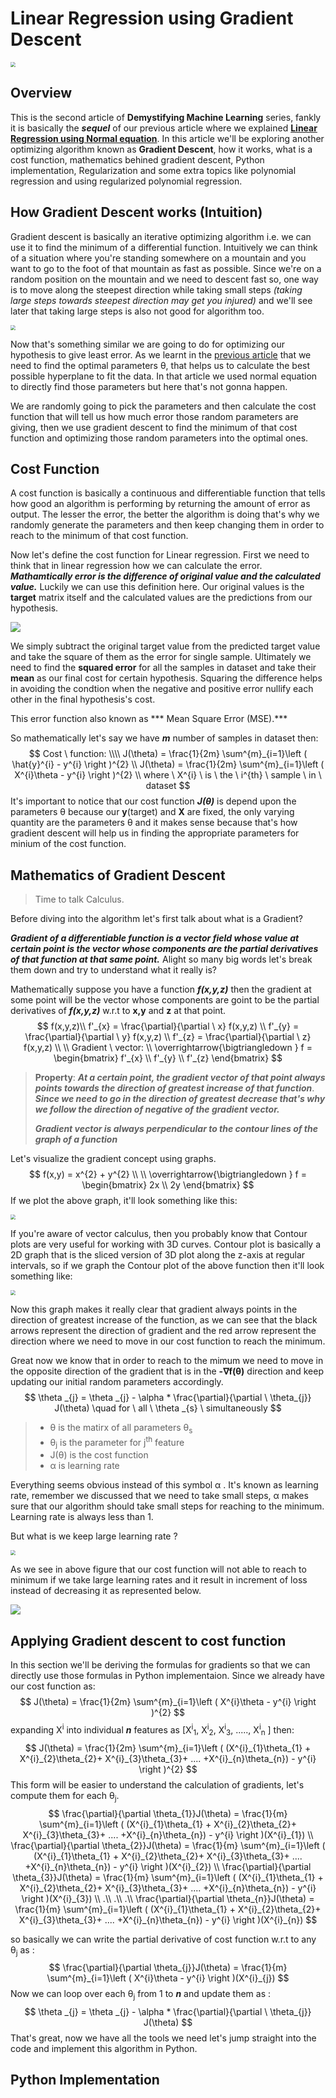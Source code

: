 # Linear Regression using Gradient Descent

<img src="https://images.unsplash.com/photo-1543286386-2e659306cd6c?ixlib=rb-1.2.1&ixid=MnwxMjA3fDB8MHxwaG90by1wYWdlfHx8fGVufDB8fHx8&auto=format&fit=crop&w=2070&q=80" style="zoom:50%;" />



## Overview

This is the second article of **Demystifying Machine Learning** series, fankly it is basically the ***sequel*** of our previous article where we explained [**Linear Regression using Normal equation**](https://swayam-blog.hashnode.dev/linear-regression-using-normal-equation). In this article we'll be exploring another optimizing algorithm known as **Gradient Descent**, how it works, what is a cost function, mathematics behined gradient descent, Python implementation, Regularization and some extra topics like polynomial regression and using regularized polynomial regression.

## How Gradient Descent works (Intuition)

Gradient descent is basically an iterative optimizing algorithm i.e. we can use it to find the minimum of a differential function. Intuitively we can think of a situation where  you're standing somewhere on a mountain and you want to go to the foot of that mountain as fast as possible. Since we're on a random position on the mountain and we need to descent fast so, one way is to move along the steepest direction while taking small steps *(taking large steps towards steepest direction may get you injured)* and we'll see later that taking large steps is also not good for algorithm too. 

<img src="/Users/swayam/Desktop/demystifying_machine_learning/linear_regression_gradient_descent/images/im1.png" style="zoom:50%;" />

Now that's something similar we are going to do for optimizing our hypothesis to give least error. As we learnt in the [previous article](https://swayam-blog.hashnode.dev/linear-regression-using-normal-equation) that we need to find the optimal parameters &theta;, that helps us to calculate the best possible hyperplane to fit the data. In that article we used normal equation to directly find those parameters but here that's not gonna happen. 

We are randomly going to pick the parameters and then calculate the cost function that will tell us how much error those random parameters are giving, then we use gradient descent to find the minimum of that cost function and optimizing those random parameters into the optimal ones.

## Cost Function

A cost function is basically a continuous and differentiable function that tells how good an algorithm is performing by returning the amount of error as output. The lesser the error, the better the algorithm is doing that's why we randomly generate the parameters and then keep changing them in order to reach to the minimum of that cost function.

Now let's define the cost function for Linear regression. First we need to think that in linear regression how we can calculate the error. ***Mathamtically error is the difference of original value and the calculated value.*** Luckily we can use this definition here. Our original values is the **target** matrix itself and the calculated values are the predictions from our hypothesis. 

<img src="/Users/swayam/Desktop/demystifying_machine_learning/linear_regression_gradient_descent/images/im2.jpg"/>

We simply subtract the original target value from the predicted target value and take the square of them as the error for single sample. Ultimately we need to find the **squared error** for all the samples in dataset and take their **mean** as our final cost for certain hypothesis. Squaring the difference helps in avoiding the condtion when the negative and positive error nullify each other in the final hypothesis's cost.

This error function also known as *** Mean Square Error (MSE).***

So mathematically let's say we have ***m*** number of samples in dataset then:
$$
Cost \ function: \\\\ J(\theta) = \frac{1}{2m} \sum^{m}_{i=1}\left ( \hat{y}^{i} - y^{i} \right )^{2} \\
J(\theta) = \frac{1}{2m} \sum^{m}_{i=1}\left ( X^{i}\theta - y^{i} \right )^{2} 
\\
where \ X^{i} \ is \ the \ i^{th} \ sample \ in \ dataset
$$
It's important to notice that our cost function ***J(&theta;)*** is depend upon the parameters &theta; because our **y**(target) and **X** are fixed, the only varying quantity are the parameters &theta; and it makes sense because that's how gradient descent will help us in finding the appropriate parameters for minium of the cost function.

## Mathematics of Gradient Descent

> Time to talk Calculus.

Before diving into the algorithm let's first talk about what is a Gradient? 

***Gradient of a differentiable function is a vector field whose value at certain point is the vector whose components are the partial derivatives of that function at that same point.*** Alight so many big words let's break them down and try to understand what it really is?

Mathematically suppose you have a function ***f(x,y,z)*** then the gradient at some point will be the vector whose components are goint to be the partial derivatives of ***f(x,y,z)*** w.r.t to **x,y** and **z** at that point.
$$
f(x,y,z)\\
f'_{x} = \frac{\partial}{\partial \ x} f(x,y,z) \\
f'_{y} = \frac{\partial}{\partial \ y} f(x,y,z) \\
f'_{z} = \frac{\partial}{\partial \ z} f(x,y,z) \\ \\
Gradient \ vector: \\
\overrightarrow{\bigtriangledown } f =  \begin{bmatrix}
f'_{x} \\
f'_{y} \\
f'_{z}
\end{bmatrix}
$$

> **Property**:  ***At a certain point, the gradient vector of that point always points towards the direction of greatest increase of that function***. ***Since we need to go in the direction of greatest decrease that's why we follow the direction of negative of the gradient vector.***
>
> ***Gradient vector is always perpendicular to the contour lines of the graph of a function***

Let's visualize the gradient concept using graphs. 
$$
f(x,y) = x^{2} + y^{2} \\ \\
\overrightarrow{\bigtriangledown } f =  \begin{bmatrix}
2x \\
2y 
\end{bmatrix}
$$
If we plot the above graph, it'll look something like this:

<img src="/Users/swayam/Desktop/demystifying_machine_learning/linear_regression_gradient_descent/images/im3.png" style="zoom:50%;" />

If you're aware of vector calculus, then you probably know that Contour plots are very useful for working with 3D curves. Contour plot is basically a 2D graph that is the sliced version of 3D plot along the z-axis at regular intervals, so if we graph the Contour plot of the above function then it'll look something like:

<img src="/Users/swayam/Desktop/demystifying_machine_learning/linear_regression_gradient_descent/images/im4.png" style="zoom:50%;" />

Now this graph makes it really clear that gradient always points in the direction of greatest increase of the function, as we can see that the black arrows represent the direction of gradient and the red arrow represent the direction where we need to move in our cost function to reach the minimum.

Great now we know that in order to reach to the mimum we need to move in the opposite direction of the gradient that is in the **-&nabla;f(&theta;)** direction and keep updating our initial random parameters accordingly.
$$
\theta _{j} = \theta _{j} - \alpha * \frac{\partial}{\partial \ \theta_{j}} J(\theta) \quad for \ all \  \theta _{s} \ simultaneously
$$

> - &theta; is the matirx of all parameters &theta;<sub>s</sub> 
> - &theta;<sub>j</sub> is the parameter for j<sup>th</sup> feature
> - J(&theta;) is the cost function
> - &alpha; is learning rate

Everything seems obvious instead of this symbol &alpha; . It's known as learning rate, remember we discussed that we need to take small steps, &alpha; makes sure that our algorithm should take small steps for reaching to the minimum. Learning rate is always less than 1.

But what is we keep large learning rate ?

<img src="/Users/swayam/Desktop/demystifying_machine_learning/linear_regression_gradient_descent/images/im5.jpg" style="zoom:50%;" />

As we see in above figure that our cost function will not able to reach to minimum if we take large learning rates and it result in increment of loss instead of decreasing it as represented below.

![](/Users/swayam/Desktop/demystifying_machine_learning/linear_regression_gradient_descent/images/im6.png)

## Applying Gradient descent to cost function

In this section we'll be deriving the formulas for gradients so that we can directly use those formulas in Python implementaion. Since we already have our cost function as:
$$
J(\theta) = \frac{1}{2m} \sum^{m}_{i=1}\left ( X^{i}\theta - y^{i} \right )^{2}
$$
expanding X<sup>i</sup> into individual ***n*** features as [X<sup>i</sup><sub>1</sub>, X<sup>i</sup><sub>2</sub>, X<sup>i</sup><sub>3</sub>, ....., X<sup>i</sup><sub>n</sub> ] then:
$$
J(\theta) = \frac{1}{2m} \sum^{m}_{i=1}\left ( (X^{i}_{1}\theta_{1} + X^{i}_{2}\theta_{2}+ X^{i}_{3}\theta_{3}+ .... +X^{i}_{n}\theta_{n}) - y^{i} \right )^{2}
$$
This form will be easier to understand the calculation of gradients, let's compute them for each &theta;<sub>j</sub>.
$$
\frac{\partial}{\partial \theta_{1}}J(\theta) = \frac{1}{m} \sum^{m}_{i=1}\left ( (X^{i}_{1}\theta_{1} + X^{i}_{2}\theta_{2}+ X^{i}_{3}\theta_{3}+ .... +X^{i}_{n}\theta_{n}) - y^{i} \right )(X^{i}_{1})
\\
\frac{\partial}{\partial \theta_{2}}J(\theta) = \frac{1}{m} \sum^{m}_{i=1}\left ( (X^{i}_{1}\theta_{1} + X^{i}_{2}\theta_{2}+ X^{i}_{3}\theta_{3}+ .... +X^{i}_{n}\theta_{n}) - y^{i} \right )(X^{i}_{2})
\\
\frac{\partial}{\partial \theta_{3}}J(\theta) = \frac{1}{m} \sum^{m}_{i=1}\left ( (X^{i}_{1}\theta_{1} + X^{i}_{2}\theta_{2}+ X^{i}_{3}\theta_{3}+ .... +X^{i}_{n}\theta_{n}) - y^{i} \right )(X^{i}_{3})
\\
.\\
.\\
.\\
\frac{\partial}{\partial \theta_{n}}J(\theta) = \frac{1}{m} \sum^{m}_{i=1}\left ( (X^{i}_{1}\theta_{1} + X^{i}_{2}\theta_{2}+ X^{i}_{3}\theta_{3}+ .... +X^{i}_{n}\theta_{n}) - y^{i} \right )(X^{i}_{n})
$$


so basically we can write the partial derivative of cost function w.r.t to any &theta;<sub>j</sub> as :
$$
\frac{\partial}{\partial \theta_{j}}J(\theta) = \frac{1}{m} \sum^{m}_{i=1}\left ( X^{i}\theta - y^{i} \right )(X^{i}_{j})
$$
Now we can loop over each &theta;<sub>j</sub> from 1 to ***n*** and update them as :
$$
\theta _{j} = \theta _{j} - \alpha * \frac{\partial}{\partial \ \theta_{j}} J(\theta)
$$
That's great, now we have all the tools we need let's jump straight into the code and implement this algorithm in Python.

## Python Implementation


